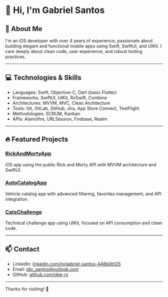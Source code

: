 # 👋 Hi, I'm Gabriel Santos

## 🚀 About Me
I'm an iOS developer with over 4 years of experience, passionate about building elegant and functional mobile apps using Swift, SwiftUI, and UIKit. I care deeply about clean code, user experience, and robust testing practices.

---

## 💻 Technologies & Skills
- Languages: Swift, Objective-C, Dart (basic Flutter)
- Frameworks: SwiftUI, UIKit, RxSwift, Combine
- Architectures: MVVM, MVC, Clean Architecture
- Tools: Git, GitLab, GitHub, Jira, App Store Connect, TestFlight
- Methodologies: SCRUM, Kanban
- APIs: Alamofire, URLSession, Firebase, Realm

---

## 🔥 Featured Projects

### [RickAndMortyApp](https://github.com/gbe-rs/RickAndMortyApp)  
iOS app using the public Rick and Morty API with MVVM architecture and SwiftUI.

### [AutoCatalogApp](https://github.com/gbe-rs/AutoCatalogApp)  
Vehicle catalog app with advanced filtering, favorites management, and API integration.

### [CatsChallenge](https://github.com/gbe-rs/CatsChallenge)  
Technical challenge app using UIKit, focused on API consumption and clean code.

---

## 📫 Contact
- LinkedIn: [linkedin.com/in/gabriel-santos-448b0b125](https://linkedin.com/in/gabriel-santos-448b0b125)  
- Email: gbr_santos@outlook.com  
- GitHub: [github.com/gbe-rs](https://github.com/gbe-rs)

---

Thanks for visiting! 🚀
